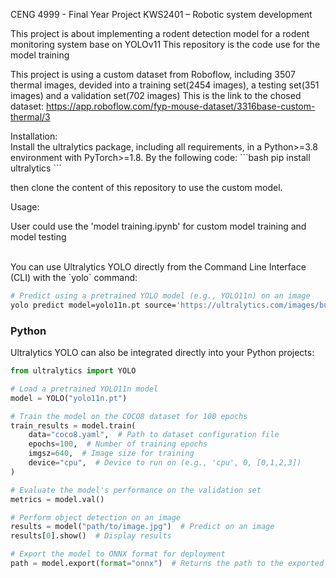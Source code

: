 CENG 4999 - Final Year Project
KWS2401 – Robotic system development

This project is about implementing a rodent detection model for a rodent monitoring system base on YOLOv11
This repository is the code use for the model training

This project is using a custom dataset from Roboflow, including 3507 thermal images, devided into a training set(2454 images), a testing set(351 images) and a validation set(702 images)
This is the link to the chosed dataset:
https://app.roboflow.com/fyp-mouse-dataset/3316base-custom-thermal/3


<summary>Installation:</summary>
Install the ultralytics package, including all requirements, in a Python>=3.8 environment with PyTorch>=1.8. By the following code:
```bash
pip install ultralytics
```

then clone the content of this repository to use the custom model.


<summary>Usage:</summary>

User could use the 'model training.ipynb' for custom model training and model testing

<br>
You can use Ultralytics YOLO directly from the Command Line Interface (CLI) with the `yolo` command:

```bash
# Predict using a pretrained YOLO model (e.g., YOLO11n) on an image
yolo predict model=yolo11n.pt source='https://ultralytics.com/images/bus.jpg'
```


### Python

Ultralytics YOLO can also be integrated directly into your Python projects:

```python
from ultralytics import YOLO

# Load a pretrained YOLO11n model
model = YOLO("yolo11n.pt")

# Train the model on the COCO8 dataset for 100 epochs
train_results = model.train(
    data="coco8.yaml",  # Path to dataset configuration file
    epochs=100,  # Number of training epochs
    imgsz=640,  # Image size for training
    device="cpu",  # Device to run on (e.g., 'cpu', 0, [0,1,2,3])
)

# Evaluate the model's performance on the validation set
metrics = model.val()

# Perform object detection on an image
results = model("path/to/image.jpg")  # Predict on an image
results[0].show()  # Display results

# Export the model to ONNX format for deployment
path = model.export(format="onnx")  # Returns the path to the exported model
```



